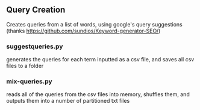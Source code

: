 ## Query Creation
Creates queries from a list of words, using google's query suggestions
(thanks https://github.com/sundios/Keyword-generator-SEO/)

### suggestqueries.py
generates the queries for each term inputted as a csv file, and saves all csv files to a folder

### mix-queries.py
reads all of the queries from the csv files into memory, shuffles them, and outputs them into a number of partitioned txt files
